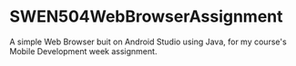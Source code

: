 # SWEN504WebBrowserAssignment

A simple Web Browser buit on Android Studio using Java, for my course's Mobile Development week assignment.
